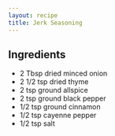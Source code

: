 ```yaml
---
layout: recipe
title: Jerk Seasoning
---
```


## Ingredients

* 2 Tbsp dried minced onion
* 2 1/2 tsp dried thyme
* 2 tsp ground allspice
* 2 tsp ground black pepper
* 1/2 tsp ground cinnamon
* 1/2 tsp cayenne pepper
* 1/2 tsp salt

